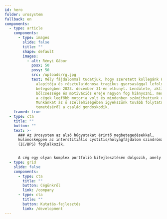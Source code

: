 ```yaml
---
id: hero
folder: urosystem
fallback: en
components:
  - type: article
    components:
      - type: images
        slide: false
        title: ""
        shape: default
        images:
          - alt: Rényi Gábor
            posx: 50
            posy: 50
            src: /uploads/rg.jpg
            text: Mély fájdalommal tudatjuk, hogy szeretett kollegánk Rényi&nbsp;Gábor, cégünk
              alapítója és résztulajdonosa tragikus gyorsasággal lefolyt súlyos
              betegségben 2023. december 31-én elhunyt. Lendülete, aktivitása,
              bölcsessége és motivációs ereje nagyon fog hiányozni, mert mindig
              a cégek legfőbb motorja volt és mindenben számíthattunk rá.
              Munkánkat az ő szellemiségében igyekszünk tovább folytatni. Gábor
              temetéséről a család gondoskodik.
    framed: true
  - type: cta
    title: ""
    button: ""
    text: >-
      ### Az Urosystem az alsó húgyutakat érintő megbetegedésekkel,
      különösképpen az interstitiális cystitis/hólyagfájdalom szindrómával
      (IC/BPS) foglalkozik. 


      A cég egy olyan komplex portfolió kifejlesztésén dolgozik, amely elsősorban a világ IC/BPS pácienseinek számára nyújt megoldást, a diagnosztizálástól a terápiáig.
  - type: grid
    slide: false
    components:
      - type: cta
        title: ""
        button: Cégünkről
        link: /company
      - type: cta
        title: ""
        button: Kutatás-fejlesztés
        link: /development
---
```

